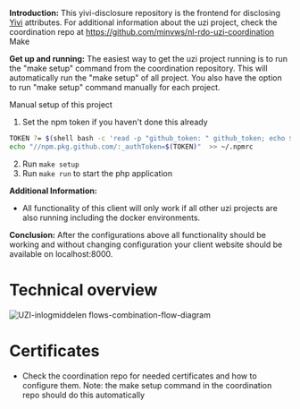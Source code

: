 **Introduction:**
This yivi-disclosure repository is the frontend for disclosing [Yivi](https://yivi.app) attributes. For additional information about the uzi project, check the coordination repo at https://github.com/minvws/nl-rdo-uzi-coordination Make

**Get up and running:**
The easiest way to get the uzi project running is to run the "make setup" command from the coordination repository. This will automatically run the "make setup" of all project. You also have the option to run "make setup" command manually for each project.



Manual setup of this project
1. Set the npm token if you haven't done this already

```bash
TOKEN ?= $(shell bash -c 'read -p "github_token: " github_token; echo $$github_token')
echo "//npm.pkg.github.com/:_authToken=$(TOKEN)"  >> ~/.npmrc
```

2. Run ```make setup```
3. Run ```make run``` to start the php application

**Additional Information:**
- All functionality of this client will only work if all other uzi projects are also running including the docker environments.

**Conclusion:**
After the configurations above all functionality should be working and without changing configuration your client website should be available on localhost:8000.

# Technical overview
![UZI-inlogmiddelen flows-combination-flow-diagram](https://user-images.githubusercontent.com/12181969/229889972-aba96faf-34ba-4283-8c20-e9fcf558032f.png)


# Certificates
- Check the coordination repo for needed certificates and how to configure them.
Note: the make setup command in the coordination repo should do this automatically

